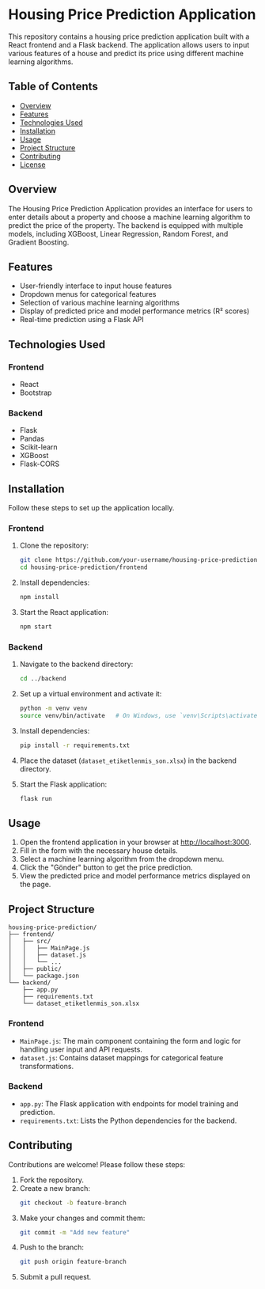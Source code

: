 # Housing Price Prediction Application

This repository contains a housing price prediction application built with a React frontend and a Flask backend. The application allows users to input various features of a house and predict its price using different machine learning algorithms.

## Table of Contents
- [Overview](#overview)
- [Features](#features)
- [Technologies Used](#technologies-used)
- [Installation](#installation)
- [Usage](#usage)
- [Project Structure](#project-structure)
- [Contributing](#contributing)
- [License](#license)

## Overview
The Housing Price Prediction Application provides an interface for users to enter details about a property and choose a machine learning algorithm to predict the price of the property. The backend is equipped with multiple models, including XGBoost, Linear Regression, Random Forest, and Gradient Boosting.

## Features
- User-friendly interface to input house features
- Dropdown menus for categorical features
- Selection of various machine learning algorithms
- Display of predicted price and model performance metrics (R² scores)
- Real-time prediction using a Flask API

## Technologies Used

### Frontend
- React
- Bootstrap

### Backend
- Flask
- Pandas
- Scikit-learn
- XGBoost
- Flask-CORS

## Installation
Follow these steps to set up the application locally.

### Frontend
1. Clone the repository:
    ```bash
    git clone https://github.com/your-username/housing-price-prediction.git
    cd housing-price-prediction/frontend
    ```
2. Install dependencies:
    ```bash
    npm install
    ```
3. Start the React application:
    ```bash
    npm start
    ```

### Backend
1. Navigate to the backend directory:
    ```bash
    cd ../backend
    ```
2. Set up a virtual environment and activate it:
    ```bash
    python -m venv venv
    source venv/bin/activate   # On Windows, use `venv\Scripts\activate`
    ```
3. Install dependencies:
    ```bash
    pip install -r requirements.txt
    ```
4. Place the dataset (`dataset_etiketlenmis_son.xlsx`) in the backend directory.

5. Start the Flask application:
    ```bash
    flask run
    ```

## Usage
1. Open the frontend application in your browser at [http://localhost:3000](http://localhost:3000).
2. Fill in the form with the necessary house details.
3. Select a machine learning algorithm from the dropdown menu.
4. Click the "Gönder" button to get the price prediction.
5. View the predicted price and model performance metrics displayed on the page.

## Project Structure
```plaintext
housing-price-prediction/
├── frontend/
│   ├── src/
│   │   ├── MainPage.js
│   │   ├── dataset.js
│   │   └── ...
│   ├── public/
│   └── package.json
└── backend/
    ├── app.py
    ├── requirements.txt
    └── dataset_etiketlenmis_son.xlsx
```
### Frontend
- `MainPage.js`: The main component containing the form and logic for handling user input and API requests.
- `dataset.js`: Contains dataset mappings for categorical feature transformations.

### Backend
- `app.py`: The Flask application with endpoints for model training and prediction.
- `requirements.txt`: Lists the Python dependencies for the backend.

## Contributing
Contributions are welcome! Please follow these steps:

1. Fork the repository.
2. Create a new branch:
    ```bash
    git checkout -b feature-branch
    ```
3. Make your changes and commit them:
    ```bash
    git commit -m "Add new feature"
    ```
4. Push to the branch:
    ```bash
    git push origin feature-branch
    ```
5. Submit a pull request.

